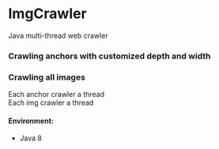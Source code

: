 # ImgCrawler
Java multi-thread web crawler

### Crawling anchors with customized depth and width   
### Crawling all images   
Each anchor crawler a thread   
Each img crawler a thread



#### Environment:

 - Java 8

